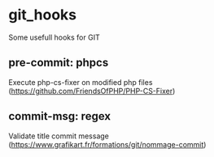 # git_hooks
Some usefull hooks for GIT

## pre-commit: phpcs
Execute php-cs-fixer on modified php files (https://github.com/FriendsOfPHP/PHP-CS-Fixer)

## commit-msg: regex
Validate title commit message (https://www.grafikart.fr/formations/git/nommage-commit)
